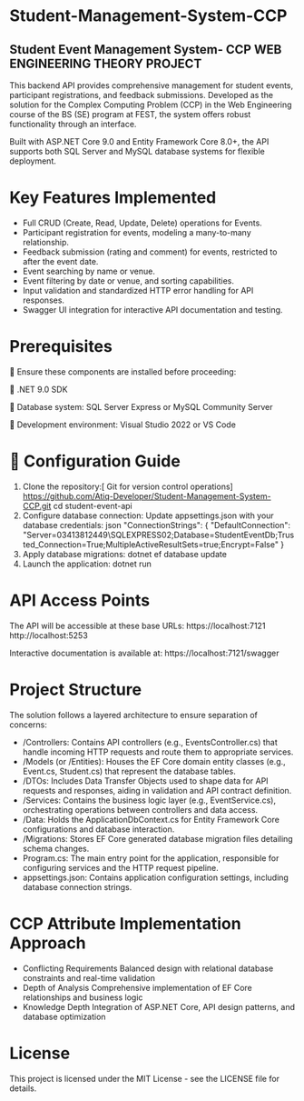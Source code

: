 # Student-Management-System-CCP
## Student Event Management System- CCP WEB ENGINEERING THEORY PROJECT 
This backend API provides comprehensive management for student events, participant registrations, and feedback submissions. Developed as the solution for the Complex Computing Problem (CCP) in the Web Engineering course of the BS (SE) program at FEST, the system offers robust functionality through an interface.

Built with ASP.NET Core 9.0 and Entity Framework Core 8.0+, the API supports both SQL Server and MySQL database systems for flexible deployment.

# Key Features Implemented
- Full CRUD (Create, Read, Update, Delete) operations for Events.
- Participant registration for events, modeling a many-to-many relationship.
- Feedback submission (rating and comment) for events, restricted to after the event date.
- Event searching by name or venue.
- Event filtering by date or venue, and sorting capabilities.
- Input validation and standardized HTTP error handling for API responses.
- Swagger UI integration for interactive API documentation and testing.

# Prerequisites
📌 Ensure these components are installed before proceeding:

📌 .NET 9.0 SDK

📌 Database system: SQL Server Express or MySQL Community Server

📌 Development environment: Visual Studio 2022 or VS Code

# 📝 Configuration Guide
1. Clone the repository:[ Git for version control operations]
https://github.com/Atiq-Developer/Student-Management-System-CCP.git
cd student-event-api
2. Configure database connection:
Update appsettings.json with your database credentials:
json
"ConnectionStrings": {
        "DefaultConnection": "Server=03413812449\\SQLEXPRESS02;Database=StudentEventDb;Trusted_Connection=True;MultipleActiveResultSets=true;Encrypt=False"
    }
3. Apply database migrations:
dotnet ef database update
4. Launch the application:
dotnet run

# API Access Points
The API will be accessible at these base URLs:
https://localhost:7121
http://localhost:5253

Interactive documentation is available at:
https://localhost:7121/swagger

# Project Structure
The solution follows a layered architecture to ensure separation of concerns:

- /Controllers: Contains API controllers (e.g., EventsController.cs) that handle incoming HTTP requests and route them to appropriate services.
- /Models (or /Entities): Houses the EF Core domain entity classes (e.g., Event.cs, Student.cs) that represent the database tables.
- /DTOs: Includes Data Transfer Objects used to shape data for API requests and responses, aiding in validation and API contract definition.
- /Services: Contains the business logic layer (e.g., EventService.cs), orchestrating operations between controllers and data access.
- /Data: Holds the ApplicationDbContext.cs for Entity Framework Core configurations and database interaction.
- /Migrations: Stores EF Core generated database migration files detailing schema changes.
- Program.cs: The main entry point for the application, responsible for configuring services and the HTTP request pipeline.
- appsettings.json: Contains application configuration settings, including database connection strings.


# CCP Attribute	Implementation Approach
- Conflicting Requirements	Balanced  design with relational database constraints and real-time validation
- Depth of Analysis	Comprehensive implementation of EF Core relationships and business logic
- Knowledge Depth	Integration of ASP.NET Core, API design patterns, and database optimization
# License
This project is licensed under the MIT License - see the LICENSE file for details.
